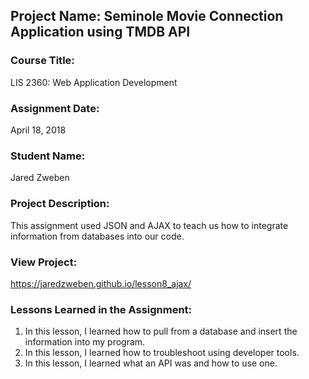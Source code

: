 ## Project Name:  Seminole Movie Connection Application using TMDB API

### Course Title:
LIS 2360:  Web Application Development

### Assignment Date:  
April 18, 2018

### Student Name:  
Jared Zweben

### Project Description:
This assignment used JSON and AJAX to teach us how to integrate information from databases into our code.

### View Project:

https://jaredzweben.github.io/lesson8_ajax/

### Lessons Learned in the Assignment:
1. In this lesson, I learned how to pull from a database and insert the information into my program.
2. In this lesson, I learned how to troubleshoot using developer tools.
3. In this lesson, I learned what an API was and how to use one. 
